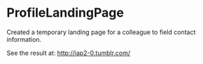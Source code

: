 # ProfileLandingPage
Created a temporary landing page for a colleague to field contact information.

See the result at: http://iap2-0.tumblr.com/ 
